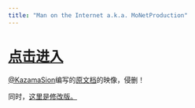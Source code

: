```yaml
---
title: "Man on the Internet a.k.a. MoNetProduction"
---
```





# [点击进入](https://dobby233liu.github.io/About_Man_on_the_Internet-CN/)

[@KazamaSion](https://github.com/KazamaSion)编写的[原文档](https://gist.github.com/KazamaSion/5374b338ae971cbe69956f485d28706b)的映像，侵删！

同时，[这里是修改版。](https://dobby233liu.github.io/About_Man_on_the_Internet-CN/ic.html)
